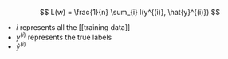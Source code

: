 $$
L(w) = \frac{1}{n} \sum_{i} l(y^{(i)}, \hat{y}^{(i)})
$$
- $i$ represents all the [[training data]]
- $y^{(i)}$ represents the true labels
- $\hat{y}^{(i)}$ 
